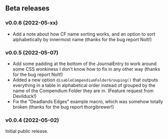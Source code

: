 ## Beta releases

### v0.0.6 (2022-05-xx)

* Add a note about how CF name sorting works, and an option to sort alphabetically by innermost name
  (thanks for the bug report Nolt!)

### v0.0.5 (2022-05-07)

* Add some padding at the bottom of the JournalEntry to work around some CSS wonkiness I don't
  know how to fix in any other way (thanks for the bug report Nolt!)
* Added a new option `disableCompendiumFolderGrouping()` that outputs everything in a table in alphabetical
  order instead of grouped by the name of the Compendium Folder they are in. (Feature request from Devilduck!)
* Fix the "Deadlands Edges" example macro, which was somehow totally broken (thanks for the bug report
  thorgibrewer!)

### v0.0.4 (2022-05-02)

Initial public release.